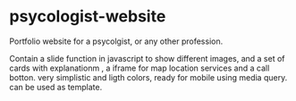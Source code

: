 # psycologist-website
Portfolio website for a psycolgist, or any other profession.

Contain a slide function in javascript to show different images, and a set of cards with explanationm , a iframe for map location services and a call botton.
very simplistic and ligth colors, ready for mobile using media query.
can be used as template.
